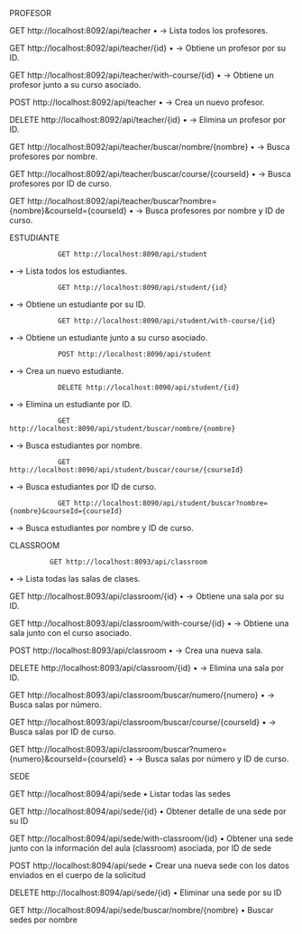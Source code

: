 PROFESOR

GET http://localhost:8092/api/teacher
•	→ Lista todos los profesores.

GET http://localhost:8092/api/teacher/{id}
•	→ Obtiene un profesor por su ID.

GET http://localhost:8092/api/teacher/with-course/{id}
•	→ Obtiene un profesor junto a su curso asociado.

POST http://localhost:8092/api/teacher
•	→ Crea un nuevo profesor.

DELETE http://localhost:8092/api/teacher/{id}
•	→ Elimina un profesor por ID.

GET http://localhost:8092/api/teacher/buscar/nombre/{nombre}
•	→ Busca profesores por nombre.

GET http://localhost:8092/api/teacher/buscar/course/{courseId}
•	→ Busca profesores por ID de curso.

GET http://localhost:8092/api/teacher/buscar?nombre={nombre}&courseId={courseId}
•	→ Busca profesores por nombre y ID de curso.






ESTUDIANTE

                GET http://localhost:8090/api/student
•	→ Lista todos los estudiantes.

                GET http://localhost:8090/api/student/{id}
•	→ Obtiene un estudiante por su ID.

                GET http://localhost:8090/api/student/with-course/{id}
•	→ Obtiene un estudiante junto a su curso asociado.

                POST http://localhost:8090/api/student
•	→ Crea un nuevo estudiante.

                DELETE http://localhost:8090/api/student/{id}
•	→ Elimina un estudiante por ID.

                GET http://localhost:8090/api/student/buscar/nombre/{nombre}
•	→ Busca estudiantes por nombre.

                GET http://localhost:8090/api/student/buscar/course/{courseId}
•	→ Busca estudiantes por ID de curso.

                GET http://localhost:8090/api/student/buscar?nombre={nombre}&courseId={courseId}
•	→ Busca estudiantes por nombre y ID de curso.






CLASSROOM

              GET http://localhost:8093/api/classroom
•	→ Lista todas las salas de clases.

  GET http://localhost:8093/api/classroom/{id}
•	→ Obtiene una sala por su ID.

  GET http://localhost:8093/api/classroom/with-course/{id}
•	→ Obtiene una sala junto con el curso asociado.

  POST http://localhost:8093/api/classroom
•	→ Crea una nueva sala.

  DELETE http://localhost:8093/api/classroom/{id}
•	→ Elimina una sala por ID.

  GET http://localhost:8093/api/classroom/buscar/numero/{numero}
•	→ Busca salas por número.

  GET http://localhost:8093/api/classroom/buscar/course/{courseId}
•	→ Busca salas por ID de curso.

  GET http://localhost:8093/api/classroom/buscar?numero={numero}&courseId={courseId}
•	→ Busca salas por número y ID de curso.






SEDE

GET http://localhost:8094/api/sede
•	Listar todas las sedes

GET http://localhost:8094/api/sede/{id}
•	Obtener detalle de una sede por su ID

GET http://localhost:8094/api/sede/with-classroom/{id}
•	Obtener una sede junto con la información del aula (classroom) asociada, por ID de sede

POST http://localhost:8094/api/sede
•	Crear una nueva sede con los datos enviados en el cuerpo de la solicitud

DELETE http://localhost:8094/api/sede/{id}
•	Eliminar una sede por su ID

GET http://localhost:8094/api/sede/buscar/nombre/{nombre}
•	Buscar sedes por nombre
